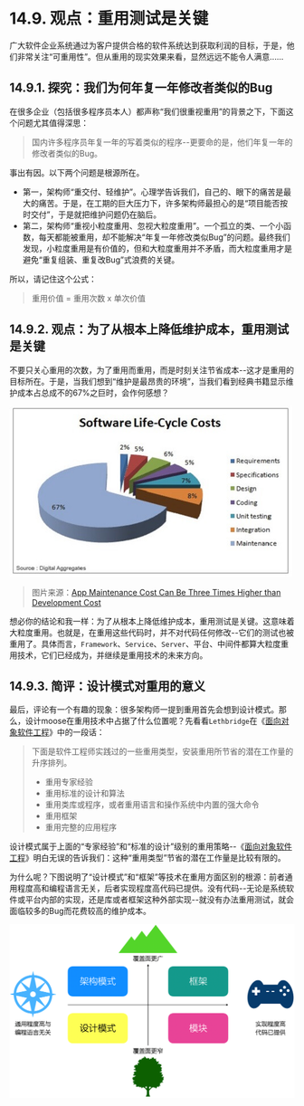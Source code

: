 # 14.9. 观点：重用测试是关键

广大软件企业系统通过为客户提供合格的软件系统达到获取利润的目标，于是，他们非常关注“可重用性”。但从重用的现实效果来看，显然远远不能令人满意......

## 14.9.1. 探究：我们为何年复一年修改者类似的Bug

在很多企业（包括很多程序员本人）都声称“我们很重视重用”的背景之下，下面这个问题尤其值得深思：

> 国内许多程序员年复一年的写着类似的程序--更要命的是，他们年复一年的修改者类似的Bug。

事出有因。以下两个问题是根源所在。

- 第一，架构师“重交付、轻维护”。心理学告诉我们，自己的、眼下的痛苦是最大的痛苦。于是，在工期的巨大压力下，许多架构师最担心的是“项目能否按时交付”，于是就把维护问题仍在脑后。
- 第二，架构师“重视小粒度重用、忽视大粒度重用”。一个孤立的类、一个小函数，每天都能被重用，却不能解决“年复一年修改类似Bug”的问题。最终我们发现，小粒度重用是有价值的，但和大粒度重用并不矛盾，而大粒度重用才是避免“重复组装、重复改Bug”式浪费的关键。

所以，请记住这个公式：

> 重用价值 = 重用次数 x 单次价值

## 14.9.2. 观点：为了从根本上降低维护成本，重用测试是关键

不要只关心重用的次数，为了重用而重用，而是时刻关注节省成本--这才是重用的目标所在。于是，当我们想到“维护是最昂贵的环境”，当我们看到经典书籍显示维护成本占总成不的67%之巨时，会作何感想？

![维护是最昂贵的，占总成本的67%](images/App_Life_Cycle_Costs.jpg)

> 图片来源：[App Maintenance Cost Can Be Three Times Higher than Development Cost](https://www.econnectivity.se/app-maintenance-cost-can-be-three-times-higher-than-development-cost/)

想必你的结论和我一样：为了从根本上降低维护成本，重用测试是关键。这意味着大粒度重用。也就是，在重用这些代码时，并不对代码任何修改--它们的测试也被重用了。具体而言，`Framework`、`Service`、`Server`、平台、中间件都算大粒度重用技术，它们已经成为，并继续是重用技术的未来方向。

## 14.9.3. 简评：设计模式对重用的意义

最后，评论有一个有趣的现象：很多架构师一提到重用首先会想到设计模式。那么，设计moose在重用技术中占据了什么位置呢？先看看`Lethbridge`在《[面向对象软件工程](https://book.douban.com/subject/3519389/)》中的一段话：

> 下面是软件工程师实践过的一些重用类型，安装重用所节省的潜在工作量的升序排列。
>  
> - 重用专家经验
> - 重用标准的设计和算法
> - 重用类库或程序，或者重用语言和操作系统中内置的强大命令
> - 重用框架
> - 重用完整的应用程序

设计模式属于上面的“专家经验”和“标准的设计”级别的重用策略--《[面向对象软件工程](https://book.douban.com/subject/3519389/)》明白无误的告诉我们：这种“重用类型”节省的潜在工作量是比较有限的。

为什么呢？下图说明了“设计模式”和“框架”等技术在重用方面区别的根源：前者通用程度高和编程语言无关，后者实现程度高代码已提供。没有代码--无论是系统软件或平台内部的实现，还是库或者框架这种外部实现--就没有办法重用测试，就会面临较多的Bug而花费较高的维护成本。

![模块、框架、设计模式、架构模式的对比关系](images/模块、框架、设计模式、架构模式的对比关系.png)
